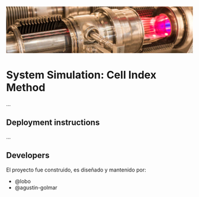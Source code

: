 ![...](res/image/readme-header.png)

# System Simulation: Cell Index Method

...

## Deployment instructions

...

## Developers

El proyecto fue construido, es diseñado y mantenido por:

* @lobo
* @agustin-golmar
